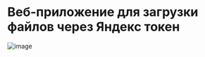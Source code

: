 # Веб-приложение для загрузки файлов через Яндекс токен

![image](https://github.com/user-attachments/assets/1f047ca6-f22b-45a2-a6c3-0e124e7335d7)
